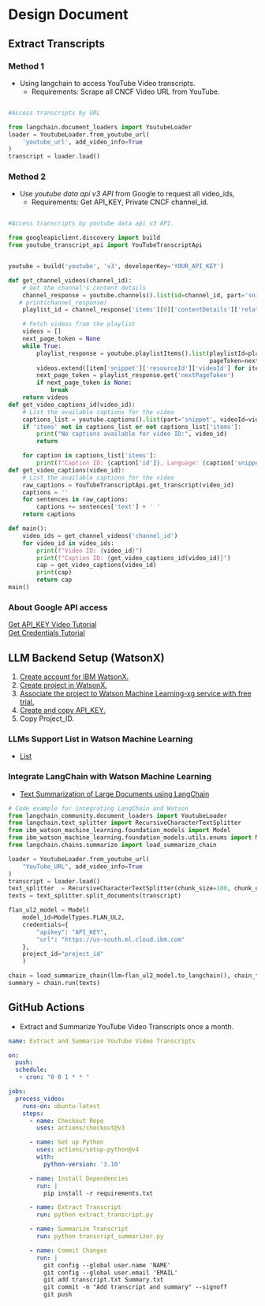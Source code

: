 # Design Document

## Extract Transcripts
### Method 1
* Using langchain to access YouTube Video transcripts.
  * Requirements: Scrape all CNCF Video URL from YouTube.
```py

#Access transcripts by URL

from langchain.document_loaders import YoutubeLoader
loader = YoutubeLoader.from_youtube_url(
    'youtube_url', add_video_info=True
)
transcript = loader.load()
```

### Method 2
* Use _youtube data api v3 API_ from Google to request all video_ids,
    * Requirements: Get API_KEY, Private CNCF channel_id.
```py

#Access transcripts by youtube data api v3 API.

from googleapiclient.discovery import build
from youtube_transcript_api import YouTubeTranscriptApi


youtube = build('youtube', 'v3', developerKey='YOUR_API_KEY')

def get_channel_videos(channel_id):
    # Get the channel's content details
    channel_response = youtube.channels().list(id=channel_id, part='snippet,contentDetails,statistics').execute()
   # print(channel_response)
    playlist_id = channel_response['items'][0]['contentDetails']['relatedPlaylists']['uploads']

    # Fetch videos from the playlist
    videos = []
    next_page_token = None
    while True:
        playlist_response = youtube.playlistItems().list(playlistId=playlist_id, part='snippet', maxResults=50,
                                                         pageToken=next_page_token).execute()
        videos.extend([item['snippet']['resourceId']['videoId'] for item in playlist_response['items']])
        next_page_token = playlist_response.get('nextPageToken')
        if next_page_token is None:
            break
    return videos
def get_video_captions_id(video_id):
    # List the available captions for the video
    captions_list = youtube.captions().list(part='snippet', videoId=video_id).execute()
    if 'items' not in captions_list or not captions_list['items']:
        print("No captions available for video ID:", video_id)
        return

    for caption in captions_list['items']:
        print(f"Caption ID: {caption['id']}, Language: {caption['snippet']['language']}, Is Auto-generated: {caption['snippet']['trackKind']}")
def get_video_captions(video_id):
    # List the available captions for the video
    raw_captions = YouTubeTranscriptApi.get_transcript(video_id)
    captions = ''
    for sentences in raw_captions:
        captions += sentences['text'] + ' '
    return captions

def main():
    video_ids = get_channel_videos('channel_id')
    for video_id in video_ids:
        print(f"Video ID: {video_id}")
        print(f"Caption ID: {get_video_captions_id(video_id)}")
        cap = get_video_captions(video_id)
        print(cap)
        return cap
main()
```
### About Google API access
[Get API_KEY Video Tutorial](https://www.youtube.com/watch?v=DuudSp4sHmg)  
[Get Credentials Tutorial](https://developer.chrome.com/docs/webstore/using-api)

## LLM Backend Setup (WatsonX)
1. [Create account for IBM WatsonX.](https://dataplatform.cloud.ibm.com/registration/stepone?context=wx)
2. [Create project in WatsonX.](https://video.ibm.com/recorded/132861278)
3. [Associate the project to Watson Machine Learning-xg service with free trial.](https://dataplatform.cloud.ibm.com/docs/content/wsj/getting-started/assoc-services.html?context=cpdaas)
4. [Create and copy API_KEY.](https://dataplatform.cloud.ibm.com/docs/content/wsj/model/wos-creds.html?context=cpdaas)
5. Copy Project_ID.  
### LLMs Support List in Watson Machine Learning
* [List](https://ibm.github.io/watson-machine-learning-sdk/model.html#ibm_watson_machine_learning.foundation_models.utils.enums.ModelTypes)
### Integrate LangChain with Watson Machine Learning
* [Text Summarization of Large Documents using LangChain](https://github.com/GoogleCloudPlatform/generative-ai/blob/main/language/use-cases/document-summarization/summarization_large_documents_langchain.ipynb)
```py
# Code example for integrating LangChain and Watson
from langchain_community.document_loaders import YoutubeLoader
from langchain.text_splitter import RecursiveCharacterTextSplitter
from ibm_watson_machine_learning.foundation_models import Model
from ibm_watson_machine_learning.foundation_models.utils.enums import ModelTypes
from langchain.chains.summarize import load_summarize_chain

loader = YoutubeLoader.from_youtube_url(
    "YouTube_URL", add_video_info=True
)
transcript = loader.load()
text_splitter  = RecursiveCharacterTextSplitter(chunk_size=100, chunk_overlap=50)
texts = text_splitter.split_documents(transcript)

flan_ul2_model = Model(
    model_id=ModelTypes.FLAN_UL2,
    credentials={
        "apikey": "API_KEY",
        "url": "https://us-south.ml.cloud.ibm.com"
    },
    project_id="project_id"
    )

chain = load_summarize_chain(llm=flan_ul2_model.to_langchain(), chain_type="map_reduce", verbose=True)
summary = chain.run(texts)
```
## GitHub Actions
* Extract and Summarize YouTube Video Transcripts once a month.
```yml
name: Extract and Summarize YouTube Video Transcripts

on:
  push:
  schedule: 
   - cron: "0 0 1 * * "

jobs:
  process_video:
    runs-on: ubuntu-latest
    steps:
      - name: Checkout Repo
        uses: actions/checkout@v3

      - name: Set up Python
        uses: actions/setup-python@v4
        with:
          python-version: '3.10'

      - name: Install Dependencies
        run: |
          pip install -r requirements.txt

      - name: Extract Transcript
        run: python extract_transcript.py

      - name: Summarize Transcript
        run: python transcript_summarizer.py

      - name: Commit Changes
        run: |
          git config --global user.name 'NAME'
          git config --global user.email 'EMAIL'
          git add transcript.txt Summary.txt
          git commit -m "Add transcript and summary" --signoff
          git push
```